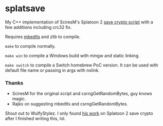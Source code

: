 # splatsave
My C++ implementation of SciresM's Splatoon 2 [save crypto script](https://gist.github.com/SciresM/27f66899b9504343c32b71f05368c654) with a few additions including crc32 fix.

Requires [mbedtls](https://github.com/ARMmbed/mbedtls) and zlib to compile.

`make` to compile normally.

`make win` to compile a Windows build with mingw and static linking.

`make switch` to compile a Switch homebrew PoC version. It can be used with default file name or passing in args with nxlink.

### Thanks
- SciresM for the original script and csrngGetRandomBytes, guy knows magic.
- Rajko on suggesting mbedtls and csrngGetRandomBytes.

Shout out to WulfyStylez. I only found [his work](https://github.com/WulfyStylez/switch-save-work/tree/master/splatcrypt) on Splatoon 2 save crypto after I finished writing this, lol.
